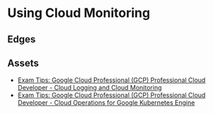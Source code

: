 # Using Cloud Monitoring

## Edges

## Assets
- [Exam Tips: Google Cloud Professional (GCP) Professional Cloud Developer - Cloud Logging and Cloud Monitoring](https://www.linkedin.com/learning/exam-tips-google-cloud-professional-gcp-professional-cloud-developer/cloud-logging-and-cloud-monitoring?autoplay=true&dApp=16967093&leis=LAA&resume=false&u=56685617)
- [Exam Tips: Google Cloud Professional (GCP) Professional Cloud Developer - Cloud Operations for Google Kubernetes Engine](https://www.linkedin.com/learning/exam-tips-google-cloud-professional-gcp-professional-cloud-developer/cloud-operations-for-google-kubernetes-engine?autoplay=true&dApp=16967093&leis=LAA&resume=false&u=56685617)